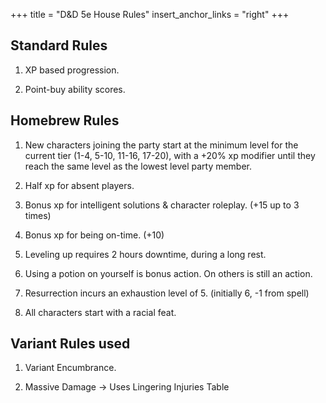 +++
title = "D&D 5e House Rules"
insert_anchor_links = "right"
+++

## Standard Rules

1. XP based progression.

2. Point-buy ability scores.

## Homebrew Rules

1. New characters joining the party start at the minimum level for the current tier (1-4, 5-10, 11-16, 17-20), with a +20% xp modifier until they reach the same level as the lowest level party member.

2. Half xp for absent players.

3. Bonus xp for intelligent solutions & character roleplay. (+15 up to 3 times)

4. Bonus xp for being on-time. (+10)

4. Leveling up requires 2 hours downtime, during a long rest.

5. Using a potion on yourself is bonus action. On others is still an action.

6. Resurrection incurs an exhaustion level of 5. (initially 6, -1 from spell)

7. All characters start with a racial feat.

## Variant Rules used

1. Variant Encumbrance.

2. Massive Damage -> Uses Lingering Injuries Table
